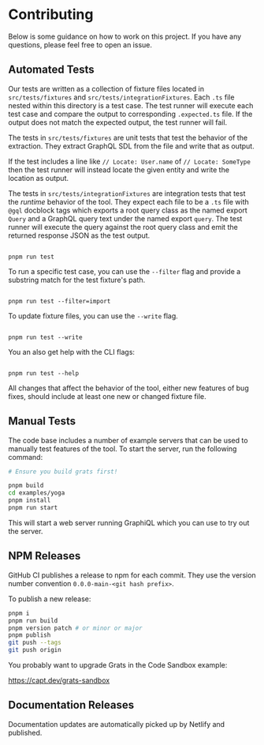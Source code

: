 # Contributing

Below is some guidance on how to work on this project. If you have any questions, please feel free to open an issue.

## Automated Tests

Our tests are written as a collection of fixture files located in
`src/tests/fixtures` and `src/tests/integrationFixtures`. Each `.ts` file nested
within this directory is a test case. The test runner will execute each test
case and compare the output to corresponding `.expected.ts` file. If the
output does not match the expected output, the test runner will fail.

The tests in `src/tests/fixtures` are unit tests that test the behavior of the
extraction. They extract GraphQL SDL from the file and write that as output.

If the test includes a line like `// Locate: User.name` of `// Locate: SomeType`
then the test runner will instead locate the given entity and write the location
as output.

The tests in `src/tests/integrationFixtures` are integration tests that test the _runtime_ behavior of the tool. They expect each file to be a `.ts` file with `@gql` docblock tags which exports a root query class as the named export `Query` and a GraphQL query text under the named export `query`. The test runner will execute the query against the root query class and emit the returned response JSON as the test output.

```

pnpm run test

```

To run a specific test case, you can use the `--filter` flag and provide a
substring match for the test fixture's path.

```

pnpm run test --filter=import

```

To update fixture files, you can use the `--write` flag.

```

pnpm run test --write

```

You an also get help with the CLI flags:

```

pnpm run test --help

```

All changes that affect the behavior of the tool, either new features of bug
fixes, should include at least one new or changed fixture file.

## Manual Tests

The code base includes a number of example servers that can be used to manually test
features of the tool. To start the server, run the following command:

```bash
# Ensure you build grats first!

pnpm build
cd examples/yoga
pnpm install
pnpm run start
```

This will start a web server running GraphiQL which you can use to try out the server.

## NPM Releases

GitHub CI publishes a release to npm for each commit. They use the version number convention `0.0.0-main-<git hash prefix>`.

To publish a new release:

```bash
pnpm i
pnpm run build
pnpm version patch # or minor or major
pnpm publish
git push --tags
git push origin
```

You probably want to upgrade Grats in the Code Sandbox example:

https://capt.dev/grats-sandbox

## Documentation Releases

Documentation updates are automatically picked up by Netlify and published.
